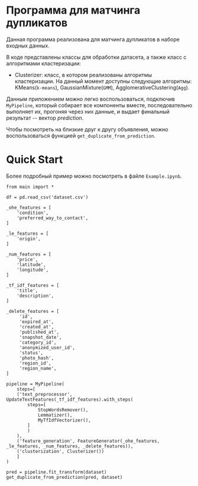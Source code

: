 # Программа для матчинга дупликатов

Данная программа реализована для матчинга дупликатов в наборе входных данных. 

В коде представлены классы для обработки датасета, а также класс с алгоритмами кластеризации:
- Clusterizer: класс, в котором реализованы алгоритмы кластеризации. На данный момент доступны следующие алгоритмы: KMeans(`k-means`), GaussianMixture(`GMM`), AgglomerativeClustering(`Agg`).

Данным приложением можно легко воспользоваться, подключив `MyPipeline`, который собирает все компоненты вместе, последовательно выполняет их, прогоняя через них данные, и выдает финальный результат -- вектор *prediction*.

Чтобы посмотреть на близкие друг к другу объявления, можно воспользоваться функцией `get_duplicate_from_prediction`.

# Quick Start

Более подробный пример можно посмотреть в файле `Example.ipynb`.

    from main import *

    df = pd.read_csv('dataset.csv')
    
	_ohe_features = [
	    'condition',
	    'preferred_way_to_contact',
	]

	_le_features = [
	    'origin',
	]

	_num_features = [
	    'price',
	    'latitude',
	    'longitude',
	]

	_tf_idf_features = [
	    'title',
	    'description',
	]

	_delete_features = [
	     'id',
	     'expired_at',
	     'created_at',
	     'published_at',
	     'snapshot_date',
	     'category_id',
	     'anonymized_user_id',
	     'status',
	     'photo_hash',
	     'region_id',
	     'region_name',
	]

	pipeline = MyPipeline(
	    steps=[
		('text_preprocessor', UpdateTextFeatures(_tf_idf_features).with_steps(
			steps=[
			    StopWordsRemover(),
			    Lemmatizer(),
			    MyTfIdfVectorizer(),
			]
		    )
		),
		('feature_generation', FeatureGenerator(_ohe_features, _le_features, _num_features, _delete_features)),
		('clusterization', Clusterizer())
	    ]
	)

    pred = pipeline.fit_transform(dataset)
    get_duplicate_from_prediction(pred, dataset)
